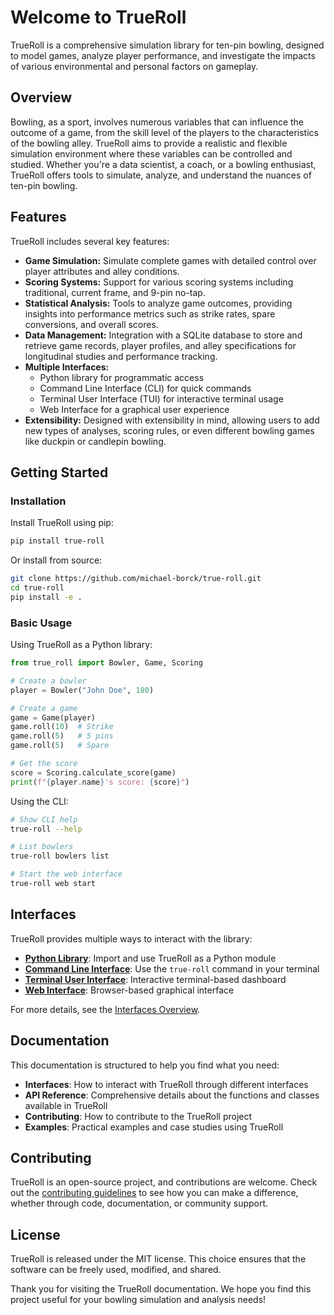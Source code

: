 # Welcome to TrueRoll

TrueRoll is a comprehensive simulation library for ten-pin bowling, designed to model games, analyze player performance, and investigate the impacts of various environmental and personal factors on gameplay.

## Overview

Bowling, as a sport, involves numerous variables that can influence the outcome of a game, from the skill level of the players to the characteristics of the bowling alley. TrueRoll aims to provide a realistic and flexible simulation environment where these variables can be controlled and studied. Whether you're a data scientist, a coach, or a bowling enthusiast, TrueRoll offers tools to simulate, analyze, and understand the nuances of ten-pin bowling.

## Features

TrueRoll includes several key features:

- **Game Simulation:** Simulate complete games with detailed control over player attributes and alley conditions.
- **Scoring Systems:** Support for various scoring systems including traditional, current frame, and 9-pin no-tap.
- **Statistical Analysis:** Tools to analyze game outcomes, providing insights into performance metrics such as strike rates, spare conversions, and overall scores.
- **Data Management:** Integration with a SQLite database to store and retrieve game records, player profiles, and alley specifications for longitudinal studies and performance tracking.
- **Multiple Interfaces:** 
  - Python library for programmatic access
  - Command Line Interface (CLI) for quick commands
  - Terminal User Interface (TUI) for interactive terminal usage
  - Web Interface for a graphical user experience
- **Extensibility:** Designed with extensibility in mind, allowing users to add new types of analyses, scoring rules, or even different bowling games like duckpin or candlepin bowling.

## Getting Started

### Installation

Install TrueRoll using pip:

```bash
pip install true-roll
```

Or install from source:

```bash
git clone https://github.com/michael-borck/true-roll.git
cd true-roll
pip install -e .
```

### Basic Usage

Using TrueRoll as a Python library:

```python
from true_roll import Bowler, Game, Scoring

# Create a bowler
player = Bowler("John Doe", 180)

# Create a game
game = Game(player)
game.roll(10)  # Strike
game.roll(5)   # 5 pins
game.roll(5)   # Spare

# Get the score
score = Scoring.calculate_score(game)
print(f"{player.name}'s score: {score}")
```

Using the CLI:

```bash
# Show CLI help
true-roll --help

# List bowlers
true-roll bowlers list

# Start the web interface
true-roll web start
```

## Interfaces

TrueRoll provides multiple ways to interact with the library:

- **[Python Library](api.md)**: Import and use TrueRoll as a Python module
- **[Command Line Interface](cli.md)**: Use the `true-roll` command in your terminal
- **[Terminal User Interface](tui.md)**: Interactive terminal-based dashboard
- **[Web Interface](web.md)**: Browser-based graphical interface

For more details, see the [Interfaces Overview](interfaces.md).

## Documentation

This documentation is structured to help you find what you need:

- **Interfaces**: How to interact with TrueRoll through different interfaces
- **API Reference**: Comprehensive details about the functions and classes available in TrueRoll
- **Contributing**: How to contribute to the TrueRoll project
- **Examples**: Practical examples and case studies using TrueRoll

## Contributing

TrueRoll is an open-source project, and contributions are welcome. Check out the [contributing guidelines](contribute.md) to see how you can make a difference, whether through code, documentation, or community support.

## License

TrueRoll is released under the MIT license. This choice ensures that the software can be freely used, modified, and shared.

Thank you for visiting the TrueRoll documentation. We hope you find this project useful for your bowling simulation and analysis needs!
